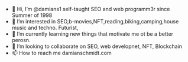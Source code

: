 - 👋 Hi, I’m @damians1 self-taught SEO and web programm3r since Summer of 1998
- 👀 I’m interested in SEO,b-movies,NFT,reading,biking,camping,house music and techno. Futurist,
- 🌱 I’m currently learning new things that motivate me ot be a better perosn.
- 💞️ I’m looking to collaborate on SEO, web developnet, NFT, Blockchain
- 📫 How to reach me damianschmidt.com

<!---
damians1/damians1 is a ✨ special ✨ repository because its `README.md` (this file) appears on your GitHub profile.
You can click the Preview link to take a look at your changes.
--->
